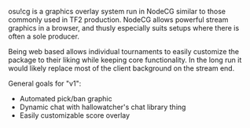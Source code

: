 osu!cg is a graphics overlay system run in NodeCG similar to those commonly used in TF2 production. NodeCG allows powerful stream graphics in a browser, and thusly especially suits setups where there is often a sole producer.

Being web based allows individual tournaments to easily customize the package to their liking while keeping core functionality. In the long run it would likely replace most of the client background on the stream end.

General goals for "v1":


* Automated pick/ban graphic
* Dynamic chat with hallowatcher's chat library thing
* Easily customizable score overlay
